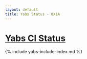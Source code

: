 ```yaml
---
layout: default
title: Yabs Status - 0X1A
---
```


<div class="row">
    <div class="col-lg-12 section">
	<h1 class="section-heading"><a href="https://github.com/0X1A/yabs">Yabs CI Status</a></h1>
	{% include yabs-include-index.md %}
    </div>
</div>
